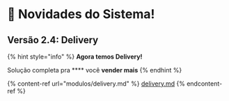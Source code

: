 # 🚀 Novidades do Sistema!

## Versão 2.4: Delivery

{% hint style="info" %}
**Agora temos Delivery!**

Solução completa pra **** você **vender mais**
{% endhint %}

{% content-ref url="modulos/delivery.md" %}
[delivery.md](modulos/delivery.md)
{% endcontent-ref %}
